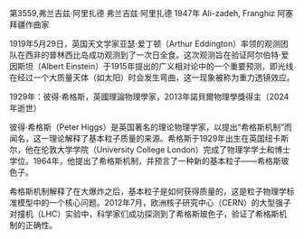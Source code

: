 第3559,弗兰吉兹·阿里扎德
弗兰吉兹·阿里扎德 1947年
Ali-zadeh, Franghiz 阿塞拜疆作曲家


1919年5月29日，英国天文学家亚瑟·爱丁顿（Arthur Eddington）率领的观测团队在西非的普林西比岛成功观测到了一次日全食。这次观测旨在验证阿尔伯特·爱因斯坦（Albert Einstein）于1915年提出的广义相对论中的一个重要预测，即光线在经过一个大质量天体（如太阳）时会发生弯曲，这一现象被称为重力透镜效应。

1929年：彼得·希格斯，英國理論物理學家，2013年諾貝爾物理學獎得主（2024年逝世）

彼得·希格斯（Peter Higgs）是英国著名的理论物理学家，以提出“希格斯机制”而闻名，这一理论解释了基本粒子质量的来源。希格斯于1929年出生在英国纽卡斯尔，他在伦敦大学学院（University College London）完成了物理学学士和博士学位。1964年，他提出了希格斯机制，并预言了一种新的基本粒子——希格斯玻色子。

希格斯机制解释了在大爆炸之后，基本粒子是如何获得质量的，这是粒子物理学标准模型中的一个核心问题。2012年7月，欧洲核子研究中心（CERN）的大型强子对撞机（LHC）实验中，科学家们成功探测到了希格斯玻色子，验证了希格斯机制的正确性。